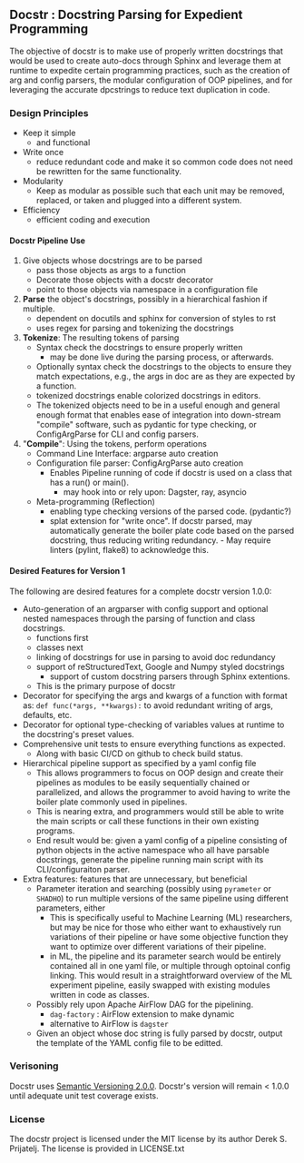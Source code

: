 ## Docstr : Docstring Parsing for Expedient Programming

The objective of docstr is to make use of properly written docstrings that would be used to create auto-docs through Sphinx and leverage them at runtime to expedite certain programming practices, such as the creation of arg and config parsers, the modular configuration of OOP pipelines, and for leveraging the accurate dpcstrings to reduce text duplication in code.

### Design Principles

- Keep it simple
    - and functional
- Write once
    - reduce redundant code and make it so common code does not need be rewritten for the same functionality.
- Modularity
    - Keep as modular as possible such that each unit may be removed, replaced, or taken and plugged into a different system.
- Efficiency
    - efficient coding and execution

#### Docstr Pipeline Use

1. Give objects whose docstrings are to be parsed
    - pass those objects as args to a function
    - Decorate those objects with a docstr decorator
    - point to those objects via namespace in a configuration file
2. **Parse** the object's docstrings, possibly in a hierarchical fashion if multiple.
    - dependent on docutils and sphinx for conversion of styles to rst
    - uses regex for parsing and tokenizing the docstrings
3. **Tokenize**: The resulting tokens of parsing
    - Syntax check the docstrings to ensure properly written
        - may be done live during the parsing process, or afterwards.
    - Optionally syntax check the docstrings to the objects to ensure they match expectations, e.g., the args in doc are as they are expected by a function.
    - tokenized docstrings enable colorized docstrings in editors.
    - The tokenized objects need to be in a useful enough and general enough format that enables ease of integration into down-stream "compile" software, such as pydantic for type checking, or ConfigArgParse for CLI and config parsers.
4. "**Compile**": Using the tokens, perform operations
    - Command Line Interface: argparse auto creation
    - Configuration file parser: ConfigArgParse auto creation
        - Enables Pipeline running of code if docstr is used on a class that has a run() or main().
            - may hook into or rely upon: Dagster, ray, asyncio
    - Meta-programming (Reflection)
        - enabling type checking versions of the parsed code. (pydantic?)
        - splat extension for "write once".
            If docstr parsed, may automatically generate the boiler plate code based on the parsed docstring, thus reducing writing redundancy.
                - May require linters (pylint, flake8) to acknowledge this.

#### Desired Features for Version 1

The following are desired features for a complete docstr version 1.0.0:

- Auto-generation of an argparser with config support and optional nested namespaces through the parsing of function and class docstrings.
    - functions first
    - classes next
    - linking of docstrings for use in parsing to avoid doc redundancy
    - support of reStructuredText, Google and Numpy styled docstrings
        - support of custom docstring parsers through Sphinx extentions.
    - This is the primary purpose of docstr
- Decorator for specifying the args and kwargs of a function with format as:
    `def func(*args, **kwargs):` to avoid redundant writing of args, defaults, etc.
- Decorator for optional type-checking of variables values at runtime to the
  docstring's preset values.
- Comprehensive unit tests to ensure everything functions as expected.
    - Along with basic CI/CD on github to check build status.
- Hierarchical pipeline support as specified by a yaml config file
    - This allows programmers to focus on OOP design and create their pipelines as modules to be easily sequentially chained or parallelized, and allows the programmer to avoid having to write the boiler plate commonly used in pipelines.
    - This is nearing extra, and programmers would still be able to write the main scripts or call these functions in their own existing programs.
    - End result would be: given a yaml config of a pipeline consisting of python objects in the active namespace who all have parsable docstrings, generate the pipeline running main script with its CLI/configuraiton parser.
- Extra features: features that are unnecessary, but beneficial
    - Parameter iteration and searching (possibly using `pyrameter` or `SHADHO`) to run multiple versions of the same pipeline using different parameters, either
        - This is specifically useful to Machine Learning (ML) researchers, but may be nice for those who either want to exhaustively run variations of their pipeline or have some objective function they want to optimize over different variations of their pipeline.
        - in ML, the pipeline and its parameter search would be entirely contained all in one yaml file, or multiple through optoinal config linking.
            This would result in a straightforward overview of the ML experiment pipeline, easily swapped with existing modules written in code as classes.
    - Possibly rely upon Apache AirFlow DAG for the pipelining.
        - `dag-factory` : AirFlow extension to make dynamic
        - alternative to AirFlow is `dagster`
    - Given an object whose doc string is fully parsed by docstr, output the template of the YAML config file to be editted.

### Verisoning

Docstr uses [Semantic Versioning 2.0.0](https://semver.org/spec/v2.0.0.html).
Docstr's version will remain < 1.0.0 until adequate unit test coverage exists.

### License

The docstr project is licensed under the MIT license by its author Derek S. Prijatelj.
The license is provided in LICENSE.txt
